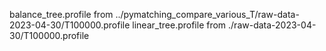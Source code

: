 
balance_tree.profile from ../pymatching_compare_various_T/raw-data-2023-04-30/T100000.profile
linear_tree.profile from ./raw-data-2023-04-30/T100000.profile
